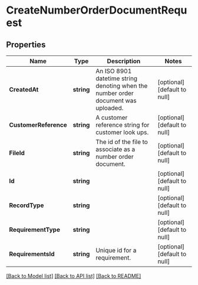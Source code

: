 # CreateNumberOrderDocumentRequest

## Properties
Name | Type | Description | Notes
------------ | ------------- | ------------- | -------------
**CreatedAt** | **string** | An ISO 8901 datetime string denoting when the number order document was uploaded. | [optional] [default to null]
**CustomerReference** | **string** | A customer reference string for customer look ups. | [optional] [default to null]
**FileId** | **string** | The id of the file to associate as a number order document. | [optional] [default to null]
**Id** | **string** |  | [optional] [default to null]
**RecordType** | **string** |  | [optional] [default to null]
**RequirementType** | **string** |  | [optional] [default to null]
**RequirementsId** | **string** | Unique id for a requirement. | [optional] [default to null]

[[Back to Model list]](../README.md#documentation-for-models) [[Back to API list]](../README.md#documentation-for-api-endpoints) [[Back to README]](../README.md)

